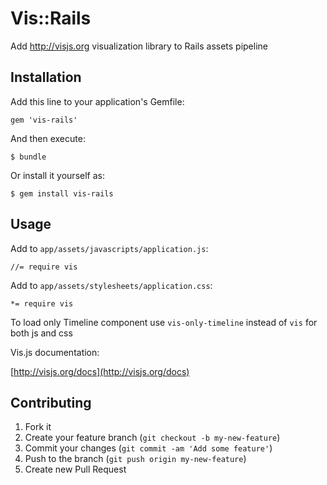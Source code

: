 # Vis::Rails

Add http://visjs.org visualization library to Rails assets pipeline

## Installation

Add this line to your application's Gemfile:

    gem 'vis-rails'

And then execute:

    $ bundle

Or install it yourself as:

    $ gem install vis-rails

## Usage

Add to `app/assets/javascripts/application.js`:

    //= require vis

Add to `app/assets/stylesheets/application.css`:

    *= require vis
    
To load only Timeline component use `vis-only-timeline` instead of `vis` for both js and css

Vis.js documentation:

[http://visjs.org/docs](http://visjs.org/docs)

## Contributing

1. Fork it
2. Create your feature branch (`git checkout -b my-new-feature`)
3. Commit your changes (`git commit -am 'Add some feature'`)
4. Push to the branch (`git push origin my-new-feature`)
5. Create new Pull Request
